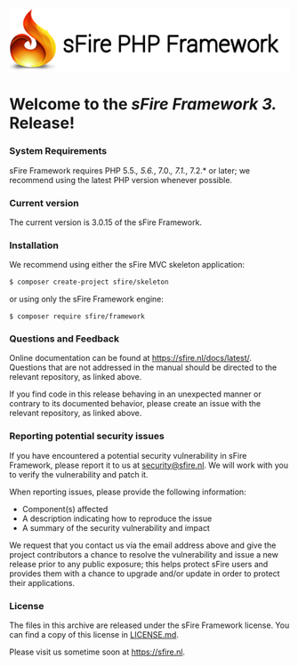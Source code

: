 ![Logo](https://github.com/Kris-Kuiper/sFire-Framework/raw/master/sfire-logo.png)

# Welcome to the *sFire Framework 3.* Release!

### System Requirements
sFire Framework requires PHP 5.5.*, 5.6.*, 7.0.*, 7.1.*, 7.2.* or later; we recommend using the latest PHP version whenever possible.


### Current version
The current version is 3.0.15 of the sFire Framework.


### Installation
We recommend using either the sFire MVC skeleton application:

```bash
$ composer create-project sfire/skeleton
```

or using only the sFire Framework engine:

```console
$ composer require sfire/framework
```

### Questions and Feedback
Online documentation can be found at https://sfire.nl/docs/latest/.
Questions that are not addressed in the manual should be directed to the
relevant repository, as linked above.

If you find code in this release behaving in an unexpected manner or
contrary to its documented behavior, please create an issue with the relevant
repository, as linked above.


### Reporting potential security issues
If you have encountered a potential security vulnerability in sFire Framework,
please report it to us at [security@sfire.nl](mailto:security@sfire.nl).
We will work with you to verify the vulnerability and patch it.

When reporting issues, please provide the following information:

- Component(s) affected
- A description indicating how to reproduce the issue
- A summary of the security vulnerability and impact

We request that you contact us via the email address above and give the project
contributors a chance to resolve the vulnerability and issue a new release prior
to any public exposure; this helps protect sFire users and provides
them with a chance to upgrade and/or update in order to protect their
applications.


### License
The files in this archive are released under the sFire Framework license.
You can find a copy of this license in [LICENSE.md](LICENSE.md).


Please visit us sometime soon at https://sfire.nl.
